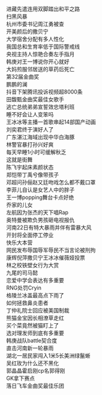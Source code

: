 进藏先遣连用双脚踏出和平之路  
扫黑风暴  
杭州市委书记周江勇被查  
开美颜后的撒贝宁  
大学宿舍分配有多人性化  
我国总和生育率低于国际警戒线  
央视主持人惊艳合奏左手指月  
韩庚对王一博说你开心就好  
大妈煎服邻居送的草药后死亡  
第32届金曲奖  
鹏鹏的澜  
抖音下架腾讯投诉视频超8000条  
田馥甄金曲奖最佳女歌手  
逃亡总统弟弟宣誓效忠塔利班  
睡不好会让人变笨吗  
王冰冰等主播一首歌串起14部国产动画  
刘奕君终于演好人了  
广东湛江海域出现中华白海豚  
林警官暴打孙兴好爽  
每天早睡1小时可缓解秋乏  
这就是街舞  
陈飞宇起床素颜状态  
郑恺带丁禹兮像带孩子  
邓超问孙俪赵又廷吻戏怎么都不戴口罩  
李菲儿自认是女艺人中的胖子  
王一博popping舞台卡点好绝  
乔家的儿女  
左航因为张杰的天下唱Rap  
奥特曼被欺负男孩砸电视报仇  
河南22日有特大暴雨并伴有雷暴大风  
开封将全面停工停业  
快乐大本营  
网民发布辱国辱军辱民不当言论被刑拘  
康辉倪萍撒贝宁王冰冰催薇娅投票  
林之校铁壁女行为大赏  
九尾的司马懿  
恋爱中学会表达有多重要  
RNG处罚Cryin  
格陵兰冰盖最高点下雨了  
如何拯救鼻炎患者  
丁仲礼院士回应被美国制裁  
熊猫金宝因长相潦草走红  
买个菜竟然被猫盯上了  
选对理发师到底有多重要  
韩庚战队battle契合度  
直击河南新一轮暴雨  
湖北一居民家闯入1米5长美洲绿鬣蜥  
吴红玫为什么还不黑化  
郭晶晶霍启刚cp名郭得刚  
GK拿下赛点  
落日飞车金曲奖最佳乐团  

